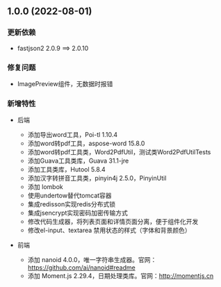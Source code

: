 ## 1.0.0 (2022-08-01)

### 更新依赖

-  fastjson2	2.0.9 ==> 2.0.10

### 修复问题

- ImagePreview组件，无数据时报错

### 新增特性

- 后端

  - 添加导出word工具，Poi-tl 1.10.4
  - 添加word转pdf工具，aspose-word 15.8.0
  - 添加word转pdf工具类，Word2PdfUtil，测试类Word2PdfUtilTests
  - 添加Guava工具类库，Guava 31.1-jre
  - 添加工具类库，Hutool 5.8.4
  - 添加汉字转拼音工具类，pinyin4j 2.5.0，PinyinUtil
  - 添加 lombok
  - 使用undertow替代tomcat容器
  - 集成redisson实现redis分布式锁
  - 集成jsencrypt实现密码加密传输方式
  - 修改代码生成器，将列表页面和详情页面分离，便于组件化开发
  - 修改el-input、textarea 禁用状态的样式（字体和背景颜色）


- 前端
  - 添加 nanoid 4.0.0，唯一字符串生成器。官网：https://github.com/ai/nanoid#readme
  - 添加 Moment.js 2.29.4，日期处理类库。官网：http://momentjs.cn





